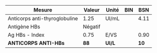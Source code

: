 |            Mesure           | Valeur|  Unité |BIN|  BSN |
|-----------------------------|-------|--------|---|------|
|Anticorps anti-thyroglobuline|  1.25 |  UI/mL |   | 4.11 |
|         Antigène HBs        |Négatif|        |   |      |
|        Ag HBs - Index       |  0.75 |  E/VS  |   | 0.90 |
|    **ANTICORPS ANTI-HBs**   | **88**|**UI/L**|   |**10**|